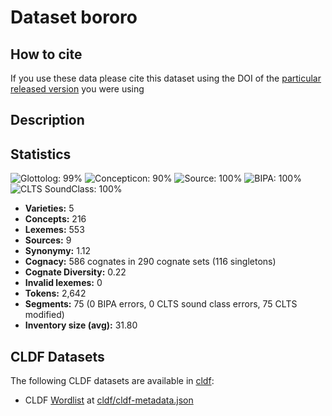 # Dataset bororo

## How to cite

If you use these data please cite
this dataset using the DOI of the [particular released version](../../releases/) you were using

## Description


## Statistics


![Glottolog: 99%](https://img.shields.io/badge/Glottolog-99%25-green.svg "Glottolog: 99%")
![Concepticon: 90%](https://img.shields.io/badge/Concepticon-90%25-yellowgreen.svg "Concepticon: 90%")
![Source: 100%](https://img.shields.io/badge/Source-100%25-brightgreen.svg "Source: 100%")
![BIPA: 100%](https://img.shields.io/badge/BIPA-100%25-brightgreen.svg "BIPA: 100%")
![CLTS SoundClass: 100%](https://img.shields.io/badge/CLTS%20SoundClass-100%25-brightgreen.svg "CLTS SoundClass: 100%")

- **Varieties:** 5
- **Concepts:** 216
- **Lexemes:** 553
- **Sources:** 9
- **Synonymy:** 1.12
- **Cognacy:** 586 cognates in 290 cognate sets (116 singletons)
- **Cognate Diversity:** 0.22
- **Invalid lexemes:** 0
- **Tokens:** 2,642
- **Segments:** 75 (0 BIPA errors, 0 CLTS sound class errors, 75 CLTS modified)
- **Inventory size (avg):** 31.80

## CLDF Datasets

The following CLDF datasets are available in [cldf](cldf):

- CLDF [Wordlist](https://github.com/cldf/cldf/tree/master/modules/Wordlist) at [cldf/cldf-metadata.json](cldf/cldf-metadata.json)